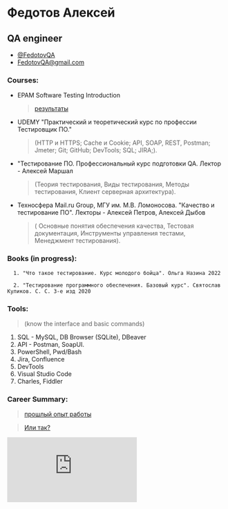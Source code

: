 # Федотов Алексей
## QA engineer

- [@FedotovQA](https://t.me/FedotovQA)
- [FedotovQA@gmail.com](mailto:FedotovQA@gmail.com)

### Courses:
- EPAM Software Testing Introduction
  > [результаты](https://raw.githubusercontent.com/FedotovQA/Portfolio/main/Opera%20Снимок_2023-03-21_153342_elearn.epam.com.png)

- UDEMY "Практический и теоретический курс по профессии Тестировщик ПО." 
  > (НТТР и HTTPS; Cache и Cookie; API, SOAP, REST, Postman; Jmeter; Git; GitHub; DevTools; SQL; JIRA;).

- "Тестирование ПО. Профессиональный курс подготовки QA. Лектор - Алексей Маршал
  > (Теория тестирования, Виды тестирования, Методы тестирования, Клиент серверная архитектура).

- Техносфера Mail.ru Group, МГУ им. М.В. Ломоносова. "Качество и тестирование ПО". Лекторы - Алексей Петров, Алексей Дыбов
  > ( Основные понятия обеспечения качества, Тестовая документация, Инструменты управления тестами, Менеджмент тестирования).

### Books (in progress):
```
  1. "Что такое тестирование. Курс молодого бойца". Ольга Назина 2022
```
```
  2. "Тестирование программного обеспечения. Базовый курс". Святослав Куликов. С. С. 3-е изд 2020
```
 
### Tools:
> (know the interface and basic commands)

1. SQL - MySQL, DB Browser (SQLite), DBeaver
2. API - Postman, SoapUI.
3. PowerShell, Pwd/Bash
4. Jira, Confluence
5. DevTools
6. Visual Studio Code
7. Charles, Fiddler

### Career Summary:
  > [прошлый опыт работы](https://github.com/FedotovQA/Portfolio/blob/main/Федотов%20Алексей%20_%20Прошлый%20опыт.pdf)

  > [Или так?](https://drive.google.com/file/d/1MHECmvPie6O96onFbD1NnTOz_RMiBiSN/view)

![Федотов Алексей - Прошлый опыт](https://github.com/FedotovQA/FedotovQA.github.io/files/12448184/_.pdf)

